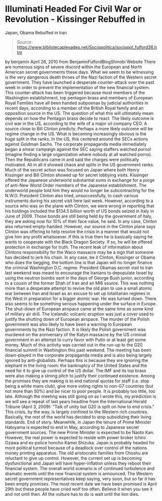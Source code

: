 # Illuminati Headed For Civil War or Revolution - Kissinger Rebuffed in 
Japan, Obama Rebuffed in Iran

> Source: https://www.bibliotecapleyades.net/Sociopolitica/sociopol_fulford36.htm

by benjamin
April 26, 2010
from
BenjaminFulfordBlogShinobi Website
There are numerous signs of severe discord within the European and North
American secret governments these days.
What we seem to be witnessing is the very
dangerous death throes of the Nazi faction of the Western secret government.
They have launched a desperate counter-attack over the past week in order to
prevent the implementation of the new financial system.
This counter-attack has been triggered because
most members of the Washington establishment, top pentagon brass and members
of
European Royal Families have all been handed subpoenas by judicial
authorities in recent days, according to a member of the British Royal
family and an opposition source in the US.
The question of what this will ultimately mean depends on how the Pentagon
brass decide to react. The likely outcome is civil war in the US, according
to the wife of a major oil company CEO.
A source close to Bill Clinton
predicts:
Perhaps a more
likely outcome will be regime change in the US.
What is becoming increasingly obvious is the huge split in the ranks. In the
US, this centered around the SECs actions against Goldman Sachs. The
corporate propaganda media immediately began a smear campaign against the
SEC saying staffers watched porno! (imagine finding a large organization
where nobody at all watched porno).
Then the Republicans came in and said
the charges were politically motivated. All in all it showed chaos and
splits in the US government ranks.
Much of the secret action was focused on Japan where both Henry Kissinger
and Bill Clinton showed up for secret lobbying visits. Kissinger offered the
Japanese underworld substantial sums in exchange for a purge of anti-New
World Order members of the Japanese establishment. The underworld people
told him they would no longer be subcontracting for
the N.W.O.
President Clinton also tried, unsuccessfully, to cash various instruments
during his secret visit here last week.
However, according to a source who
was on the plane with Clinton, we were wrong in reporting that his holdings
included the $134.5 billion worth of US bonds seized in Italy in June of
2009.
Those bonds are still being held by the government of Italy, they are
asking now for 10% of their face value, he said.
In any case, Clinton also
returned empty-handed.
However, our source in the Clinton plane says Clinton was offering to help
resolve the crisis in a manner that would not give him any profit
whatsoever. If this is true then he is basically saying he wants to
cooperate with the
Black Dragon Society. If so, he will be offered
protection in exchange for truth.
The recent leak of information about Clintons responsibility for
the Waco
massacre may be a sign that someone has decided to jerk his chain.
In any case, be it Clinton, Kissinger or Obama who does the begging, the
bottom line is that Japan will no longer finance the criminal Washington
D.C. regime.
President Obamas secret visit to Iran last weekend was meant to encourage
the Iranians to depopulate Israel by using the neutron bombs sent in the
days of George Bush junior, according to a cousin of the former Shah of Iran
and an MI6 source. This was nothing more than a desperate attempt to revive
the old plan to use a small atomic war between Iran and Israel as an excuse
to set up totalitarian regimes in the West in preparation for a bigger
atomic war. He was turned down.
There also seems to be something serious happening under the surface in
Europe. The shut-down of European airspace came at the same time as some
kind of military air drill. The Icelandic volcanic eruption was just
a cover
used to justify the shutting down of European airspace.
The murder of the Polish government was also likely to have been a warning
to European governments by the Nazi faction. It is likely the Polish
government was murdered on the anniversary of the Katyn massacre by the US
criminal government in an attempt to curry favor with Putin or at least get
some money.
Much of this activity was carried out in the run-up to the G20 financial
summit in Washington this past weekend. The meeting has been down-played in
the corporate propaganda media and is also being largely ignored by anti-globalists.
Perhaps this is because they are ignoring the elephant in the living room:
the bankruptcy of the United States and the need for it to give up control
of the US dollar.
The IMF and its top brass were also making a strong pitch to justify their
continued existence. Among the promises they are making is to end national
quotas for staff (i.e. stop being a white mans club), give more voting
rights to non-G7 countries (but not more than 50%) and be nicer to poor
people. It is probably too little, too late.
Although the meeting was still going on as I wrote this, my prediction is we
will see a repeat of last years headline from the International Herald
Tribune (April 3, 2009): "Talk of unity but G20 is split on how to
end crisis."
This crisis, by the way, is largely confined to the Western rich countries.
Basically, the rest of the world has decided to stop subsidizing their
living standards. End of story.
Meanwhile, in Japan the tenure of Prime Minister Hatoyama is expected
to end in May, according to Japanese secret government sources. The new
Prime Minister is expected to be Naoto Kan. However, the real power
is expected to reside with power broker Ichiro Ozawa and ex-police honcho
Kamei Shizuka.
Japan is probably headed for more political turmoil because of a deadlock
over control of the nations money printing apparatus. The old aristocratic
families from Choshu are reluctant to give up control. However, the current
set up is becoming dysfunctional and Japan will have hyper-inflation unless
they reboot their financial system.
The overall world scenario is of continued turbulence and dramatic events
until the new financial system is announced. The Western secret government
representatives keep saying, very soon, but so far it has been empty
promises. The most recent date we have been promised is April 29th but these
people have cried wolf too often. Believe it when you see it and not until
then.
All the vulture has to do is wait until the lion dies.
